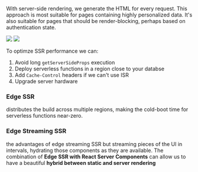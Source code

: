 With server-side rendering, we generate the HTML for every request. This approach is most suitable for pages containing highly personalized data.  It's also suitable for pages that should be render-blocking, perhaps based on authentication state.

<img src='https://res.cloudinary.com/ddxwdqwkr/image/upload/v1658990025/patterns.dev/28.png'/>

<img src='https://res.cloudinary.com/ddxwdqwkr/image/upload/v1658990025/patterns.dev/32.png'/>

To optimze SSR performance we can:
1) Avoid long `getServerSideProps` execution
2) Deploy serverless functions in a region close to your databse
3) Add `Cache-Control` headers if we can't use ISR
4) Upgrade server hardware

### Edge SSR
distributes the build across multiple regions, making the cold-boot time for serverless functions near-zero.

### Edge Streaming SSR
the advantages of edge streaming SSR but streaming pieces of the UI in intervals, hydrating those components as they are available.  The combination of **Edge SSR with React Server Components** can allow us to have a beautiful **hybrid between static and server rendering**

